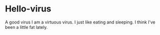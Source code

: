 # Hello-virus
A good virus
I am a virtuous virus.
I just like eating and sleeping.
I think I've been a little fat lately.
